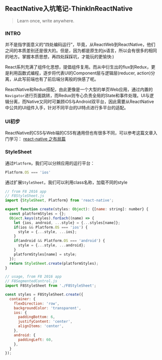 ## ReactNative入坑笔记-ThinkInReactNative

> Learn once, write anywhere.

### INTRO

并不是指字面意义的“四处编码运行”，毕竟，从ReactWeb到ReactNative，他们之间的本质差别还是很大的。但是，因为都是原生的js语言，所以会有很多的相同的地方。掌握本质思想，再四处踩踩坑，才能玩的更愉快:)

React系列充满了组件化思想，提倡组件复用。而从中衍生出的flux到Redux，更是利用函数式编程，逐步将代表UI的Component层与逻辑层(reducer, action)分离，从此写前端也有了前后端分离般的快感了呢。

ReactNative和Redux搭配，由此更像是一个大型的单页Web应用，通过内置的`Navigator`进行页面跳转，而Redux则专心负责全局的State和事件处理。UI与逻辑分离，而Native又同时可兼顾iOS与Android双平台，因此需要从ReactNative中公共的UI组件入手，针对不同平台的UI特点进行多平台的适配。

### UI初步

ReactNative的CSS与Web端的CSS有通用但也有很多不同，可以参考这篇文章入门学习：
[react-native 之布局篇](https://segmentfault.com/a/1190000002658374)

### StyleSheet

通过`Platform`，我们可以分辨应用的运行平台：

```javascript
Platform.OS === 'ios'
```

通过扩展`StyleSheet`，我们可以利用class名称，加载不同的style

```javascript
// from F8 2016 app
// F8StyleSheet.js
import {StyleSheet, Platform} from 'react-native';

export function create(styles: Object): {[name: string]: number} {
  const platformStyles = {};
  Object.keys(styles).forEach((name) => {
    let {ios, android, ...style} = {...styles[name]};
    if(ios && Platform.OS === 'ios') {
      style = {...style, ...ios};
    }
    if(android && Platform.OS === 'android') {
      style = {...style, ...android};
    }
    platformStyles[name] = style;
  });
  return StyleSheet.create(platformStyles);
}

// usage, from F8 2016 app
// F8SegmentedControl.js
import F8StyleSheet from './F8StyleSheet';

const styles = F8StyleSheet.create({
  container: {
    flexDirection: 'row',
    backgroundColor: 'transparent',
    ios: {
      paddingBottom: 6,
      justifyContent: 'center',
      alignItems: 'center',
    },
    android: {
      paddingLeft: 60,
    },
  }
});
```